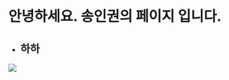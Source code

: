 # 안녕하세요. 송인권의 페이지 입니다.
* 하하
  - 
![](https://encrypted-tbn0.gstatic.com/images?q=tbn:ANd9GcQRXfalFd706hkVauILkrYdIhWvR6kDX1pwYkVz1Fj1Z3_1RBqc)
